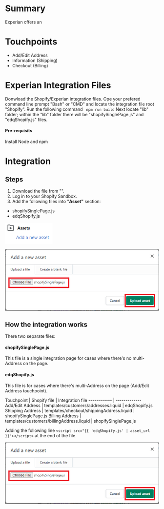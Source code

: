 # Summary
Experian offers an 

# Touchpoints
* Add/Edit Address
* Information (Shipping)
* Checkout (Billing)

# Experian Integration Files
Donwload the Shopify/Experian integration files.
Ope your prefered command line prompt "Bash" or "CMD" and locate the integration file root "Shopify".
Run the following command ``` npm run build```
Next locate "lib" folder; within the "lib" folder there will be "shopifySinglePage.js" and "edqShopify.js" files.

#### Pre-requisits
Install Node and npm

# Integration
## Steps
1. Download the file from "".
2. Log in to your Shopify Sandbox.
3. Add the following files into **"Asset"** section:
*	shopifySinglePage.js
*	edqShopify.js

![Assets](https://raw.githubusercontent.com/JoseCastilloExperian/edqCommerceCloud/master/ShpifyImages/Assets.png)

![AddAssets](https://raw.githubusercontent.com/JoseCastilloExperian/edqCommerceCloud/master/ShpifyImages/addAsset.png)

## How the integration works
There two separate files:

#### shopifySinglePage.js 

This file is a single integration page for cases where there's no multi-Address on the page.

#### edqShopify.js

This file is for cases where there's multi-Address on the page (Add/Edit Address touchpoint).

Touchpoint | Shopify file | Integration file
------------ | -------------
Add/Edit Address | templates/customers/addresses.liquid | edqShopify.js
Shipping Address | templates/checkout/shippingAddress.liquid | shopifySinglePage.js
Billing Address | templates/customers/billingAddress.liquid | shopifySinglePage.js

Adding the following line ```<script src="{{ 'edqShopify.js' | asset_url }}"></script>``` at the end of the file.

![AddAssets](https://raw.githubusercontent.com/JoseCastilloExperian/edqCommerceCloud/master/ShpifyImages/addAsset.png)


